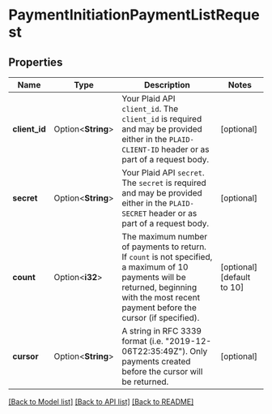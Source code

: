# PaymentInitiationPaymentListRequest

## Properties

Name | Type | Description | Notes
------------ | ------------- | ------------- | -------------
**client_id** | Option<**String**> | Your Plaid API `client_id`. The `client_id` is required and may be provided either in the `PLAID-CLIENT-ID` header or as part of a request body. | [optional]
**secret** | Option<**String**> | Your Plaid API `secret`. The `secret` is required and may be provided either in the `PLAID-SECRET` header or as part of a request body. | [optional]
**count** | Option<**i32**> | The maximum number of payments to return. If `count` is not specified, a maximum of 10 payments will be returned, beginning with the most recent payment before the cursor (if specified). | [optional][default to 10]
**cursor** | Option<**String**> | A string in RFC 3339 format (i.e. \"2019-12-06T22:35:49Z\"). Only payments created before the cursor will be returned. | [optional]

[[Back to Model list]](../README.md#documentation-for-models) [[Back to API list]](../README.md#documentation-for-api-endpoints) [[Back to README]](../README.md)



